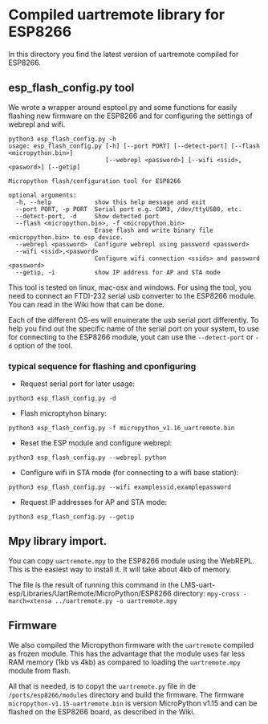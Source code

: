 # Compiled uartremote library for ESP8266

In this directory you find the latest version of uartremote compiled for ESP8266.

## esp_flash_config.py tool
We wrote a wrapper around esptool.py and some functions for easily flashing new firmware on the ESP8266 and for configuring the settings of webrepl and wifi.

```
python3 esp_flash_config.py -h
usage: esp_flash_config.py [-h] [--port PORT] [--detect-port] [--flash <micropython.bin>]
                           [--webrepl <password>] [--wifi <ssid>,<pasword>] [--getip]

Micropython flash/configuration tool for ESP8266

optional arguments:
  -h, --help            show this help message and exit
  --port PORT, -p PORT  Serial port e.g. COM3, /dev/ttyUSB0, etc.
  --detect-port, -d     Show detected port
  --flash <micropython.bin>, -f <micropython.bin>
                        Erase flash and write binary file <micropython.bin> to esp device.
  --webrepl <password>  Configure webrepl using password <password>
  --wifi <ssid>,<pasword>
                        Configure wifi connection <ssids> and password <password>
  --getip, -i           show IP address for AP and STA mode

```

This tool is tested on linux, mac-osx and windows. For using the tool, you need to connect an FTDI-232 serial usb converter to the ESP8266 module. You can read in the Wiki how that can be done.

Each of the different OS-es will enumerate the usb serial port differently. To help you find out the specific name of the serial port on your system, to use for connecting to the ESP8266 module, yout can use the `--detect-port` or `-d` option of the tool. 

### typical sequence for flashing and cponfiguring

- Request serial port for later usage:

```python3 esp_flash_config.py -d```

- Flash microptyhon binary:

```python3 esp_flash_config.py -f micropython_v1.16_uartremote.bin```

- Reset the ESP module and configure webrepl:

```python3 esp_flash_config.py --webrepl python```

- Configure wifi in STA mode (for connecting to a wifi base station):

```python3 esp_flash_config.py --wifi examplessid,examplepassword```

- Request IP addresses for AP and STA mode:

```python3 esp_flash_config.py --getip```


## Mpy library import.
You can copy `uartremote.mpy` to the ESP8266 module using the WebREPL. This is the easiest way to install it. It will take about 4kb of memory.

The file is the result of running this command in the LMS-uart-esp/Libraries/UartRemote/MicroPython/ESP8266 directory:
`mpy-cross -march=xtensa ../uartremote.py -o uartremote.mpy`

## Firmware
We also compiled the Micropython firmware with the `uartremote` compiled as frozen module. This has the advantage that the module uses far less RAM memory (1kb vs 4kb) as compared to loading the `uartremote.mpy` module from flash.

All that is needed, is to copyt the `uartremote.py` file in de `/ports/esp8266/modules` directory and build the firmware. The firmware `micropython-v1.15-uartremote.bin` is version MicroPython v1.15 and can be flashed on the ESP8266 board, as described in the Wiki.

